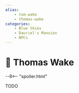 ```yaml
---
alias:
    - tom-wake
    - thomas-wake
categories:
    - Blue Skies
    - Dauriel's Mansion
    - NPCs
---
```

# 🔐 Thomas Wake

--8<-- "spoiler.html"

TODO
